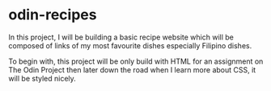 # odin-recipes

In this project, I will be building a basic recipe website which will be composed of links of my most favourite dishes especially Filipino dishes. 

To begin with, this project will be only build with HTML for an assignment on The Odin Project then later down the road when I learn more about CSS, it will be styled nicely. 